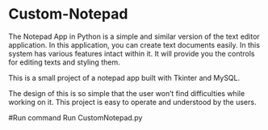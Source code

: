# Custom-Notepad

The Notepad App in Python is a simple and similar version of the text editor application. In this application, you can create text documents easily. In this system has various features intact within it. It will provide you the controls for editing texts and styling them.

 This is a small project of a notepad app built with Tkinter and MySQL. 
 
 The design of this is so simple that the user won’t find difficulties while working on it. This project is easy to operate and understood by the users.


#Run command
Run CustomNotepad.py
